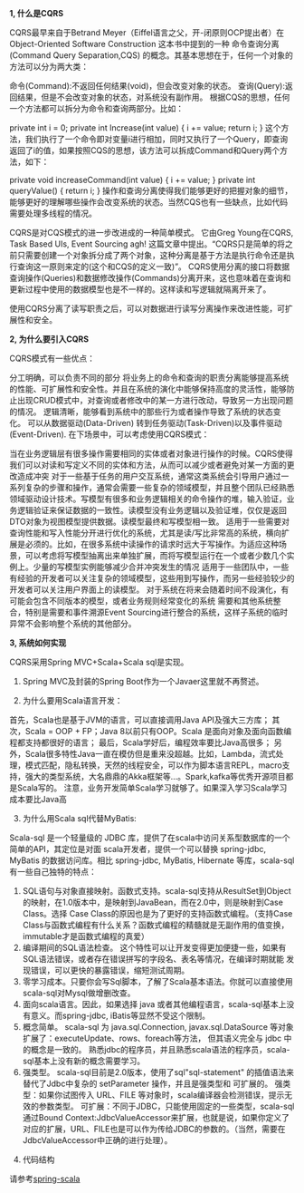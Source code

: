 **1, 什么是CQRS**

CQRS最早来自于Betrand Meyer（Eiffel语言之父，开-闭原则OCP提出者）在 Object-Oriented Software Construction 这本书中提到的一种 命令查询分离 (Command Query Separation,CQS) 的概念。其基本思想在于，任何一个对象的方法可以分为两大类：

命令(Command):不返回任何结果(void)，但会改变对象的状态。
查询(Query):返回结果，但是不会改变对象的状态，对系统没有副作用。
根据CQS的思想，任何一个方法都可以拆分为命令和查询两部分。比如：

private int i = 0;
private int Increase(int value) {
i += value;
return i;
}
这个方法，我们执行了一个命令即对变量i进行相加，同时又执行了一个Query，即查询返回了i的值，如果按照CQS的思想，该方法可以拆成Command和Query两个方法，如下：

private void increaseCommand(int value) {
i += value;
}
private int queryValue() {
return i;
}
操作和查询分离使得我们能够更好的把握对象的细节，能够更好的理解哪些操作会改变系统的状态。当然CQS也有一些缺点，比如代码需要处理多线程的情况。

CQRS是对CQS模式的进一步改进成的一种简单模式。 它由Greg Young在CQRS, Task Based UIs, Event Sourcing agh! 这篇文章中提出。“CQRS只是简单的将之前只需要创建一个对象拆分成了两个对象，这种分离是基于方法是执行命令还是执行查询这一原则来定的(这个和CQS的定义一致)”。
CQRS使用分离的接口将数据查询操作(Queries)和数据修改操作(Commands)分离开来，这也意味着在查询和更新过程中使用的数据模型也是不一样的。这样读和写逻辑就隔离开来了。



使用CQRS分离了读写职责之后，可以对数据进行读写分离操作来改进性能，可扩展性和安全。

**2, 为什么要引入CQRS**

CQRS模式有一些优点：

分工明确，可以负责不同的部分
将业务上的命令和查询的职责分离能够提高系统的性能、可扩展性和安全性。并且在系统的演化中能够保持高度的灵活性，能够防止出现CRUD模式中，对查询或者修改中的某一方进行改动，导致另一方出现问题的情况。
逻辑清晰，能够看到系统中的那些行为或者操作导致了系统的状态变化。
可以从数据驱动(Data-Driven) 转到任务驱动(Task-Driven)以及事件驱动(Event-Driven).
在下场景中，可以考虑使用CQRS模式：

当在业务逻辑层有很多操作需要相同的实体或者对象进行操作的时候。CQRS使得我们可以对读和写定义不同的实体和方法，从而可以减少或者避免对某一方面的更改造成冲突
对于一些基于任务的用户交互系统，通常这类系统会引导用户通过一系列复杂的步骤和操作，通常会需要一些复杂的领域模型，并且整个团队已经熟悉领域驱动设计技术。写模型有很多和业务逻辑相关的命令操作的堆，输入验证，业务逻辑验证来保证数据的一致性。读模型没有业务逻辑以及验证堆，仅仅是返回DTO对象为视图模型提供数据。读模型最终和写模型相一致。
适用于一些需要对查询性能和写入性能分开进行优化的系统，尤其是读/写比非常高的系统，横向扩展是必须的。比如，在很多系统中读操作的请求时远大于写操作。为适应这种场景，可以考虑将写模型抽离出来单独扩展，而将写模型运行在一个或者少数几个实例上。少量的写模型实例能够减少合并冲突发生的情况
适用于一些团队中，一些有经验的开发者可以关注复杂的领域模型，这些用到写操作，而另一些经验较少的开发者可以关注用户界面上的读模型。
对于系统在将来会随着时间不段演化，有可能会包含不同版本的模型，或者业务规则经常变化的系统
需要和其他系统整合，特别是需要和事件溯源Event Sourcing进行整合的系统，这样子系统的临时异常不会影响整个系统的其他部分。

**3, 系统如何实现**

CQRS采用Spring MVC+Scala+Scala sql是实现。

1) Spring MVC及封装的Spring Boot作为一个Javaer这里就不再赘述。

2) 为什么要用Scala语言开发：

首先，Scala也是基于JVM的语言，可以直接调用Java API及强大三方库；
其次，Scala = OOP + FP；Java 8以前只有OOP。Scala 是面向对象及面向函数编程都支持都很好的语言；
最后，Scala学好后，编程效率要比Java高很多；
另外，Scala很多特性Java一直在模仿但是重来没超越。比如，Lambda，流式处理，模式匹配，隐私转换，天然的线程安全，可以作为脚本语言REPL，macro支持，强大的类型系统，大名鼎鼎的Akka框架等...。Spark,kafka等优秀开源项目都是Scala写的。
注意，业务开发简单Scala学习就够了。如果深入学习Scala学习成本要比Java高

3) 为什么用Scala sql代替MyBatis:

Scala-sql 是一个轻量级的 JDBC 库，提供了在scala中访问关系型数据库的一个简单的API，其定位是对面 scala开发者，提供一个可以替换 spring-jdbc, MyBatis 的数据访问库。相比 spring-jdbc, MyBatis, Hibernate 等库，scala-sql有一些自己独特的特点：
1. SQL语句与对象直接映射。函数式支持。scala-sql支持从ResultSet到Object的映射，在1.0版本中，是映射到JavaBean，而在2.0中，则是映射到Case Class。选择 Case Class的原因也是为了更好的支持函数式编程。（支持Case Class与函数式编程有什么关系？函数式编程的精髓就是无副作用的值变换， immutable才是函数式编程的真爱）
2. 编译期间的SQL语法检查。 这个特性可以让开发变得更加便捷一些，如果有SQL语法错误，或者存在错误拼写的字段名、表名等情况，在编译时期就能 发现错误，可以更快的暴露错误，缩短测试周期。
3. 零学习成本。只要你会写Sql脚本，了解了Scala基本语法。你就可以直接使用scala-sql对Mysql做增删改查。
4. 面向scala语言。因此，如果选择 java 或者其他编程语言，scala-sql基本上没有意义。而spring-jdbc, iBatis等显然不受这个限制。
5. 概念简单。 scala-sql 为 java.sql.Connection, javax.sql.DataSource 等对象扩展了：executeUpdate、rows、foreach等方法， 但其语义完全与 jdbc 中的概念是一致的。 熟悉jdbc的程序员，并且熟悉scala语法的程序员，scala-sql基本上没有新的概念需要学习。
6. 强类型。 scala-sql目前是2.0版本，使用了sql"sql-statement" 的插值语法来替代了Jdbc中复杂的 setParameter 操作，并且是强类型和 可扩展的。
强类型：如果你试图传入 URL、FILE 等对象时，scala编译器会检测错误，提示无效的参数类型。
可扩展：不同于JDBC，只能使用固定的一些类型，scala-sql通过Bound Context:JdbcValueAccessor来扩展，也就是说，如果你定义了 对应的扩展，URL、FILE也是可以作为传给JDBC的参数的。（当然，需要在JdbcValueAccessor中正确的进行处理）。 

4) 代码结构

请参考[spring-scala](https://github.com/barrywang88/spring-scala)